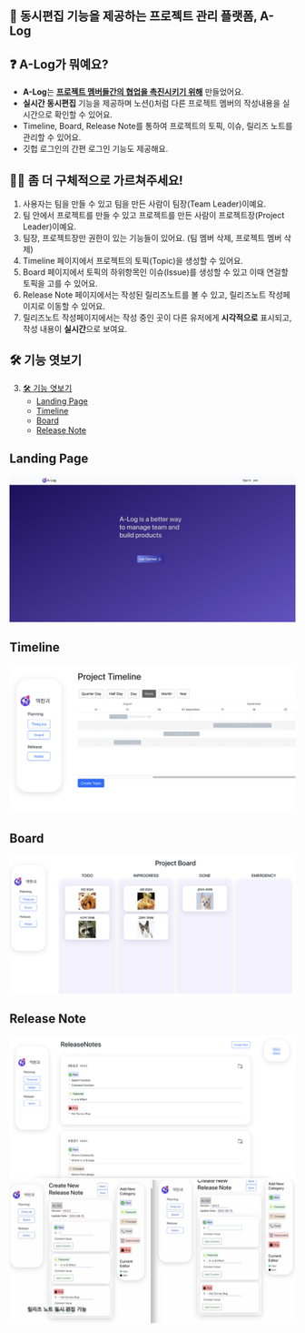 ## 🙌 동시편집 기능을 제공하는 프로젝트 관리 플랫폼, A-Log

## ❓ A-Log가 뭐예요?

- **A-Log**는 **<u>프로젝트 멤버들간의 협업을 촉진시키기 위해</u>** 만들었어요.
- **실시간 동시편집** 기능을 제공하며 노션()처럼 다른 프로젝트 멤버의 작성내용을 실시간으로 확인할 수 있어요.
- Timeline, Board, Release Note를 통하여 프로젝트의 토픽, 이슈, 릴리즈 노트를 관리할 수 있어요.
- 깃헙 로그인의 간편 로그인 기능도 제공해요.

## 🙋‍♀️ 좀 더 구체적으로 가르쳐주세요!

1. 사용자는 팀을 만들 수 있고 팀을 만든 사람이 팀장(Team Leader)이예요.
2. 팀 안에서 프로젝트를 만들 수 있고 프로젝트를 만든 사람이 프로젝트장(Project Leader)이예요.
3. 팀장, 프로젝트장만 권한이 있는 기능들이 있어요. (팀 멤버 삭제, 프로젝트 멤버 삭제)
4. Timeline 페이지에서 프로젝트의 토픽(Topic)을 생성할 수 있어요.
5. Board 페이지에서 토픽의 하위항목인 이슈(Issue)를 생성할 수 있고 이때 연걸할 토픽을 고를 수 있어요.
6. Release Note 페이지에서는 작성된 릴리즈노트를 볼 수 있고, 릴리즈노트 작성페이지로 이동할 수 있어요.
7. 릴리즈노트 작성페이지에서는 작성 중인 곳이 다른 유저에게 **시각적으로** 표시되고, 작성 내용이 **실시간**으로 보여요.

## 🛠 기능 엿보기

3. [🛠 기능 엿보기](#-기능-엿보기)
   - [Landing Page](#landing-page)
   - [Timeline](#timeline)
   - [Board](#board)
   - [Release Note](#release-note)

## Landing Page

<img src="src/assets/readmeImages/landingpage-1.png">
<br>

## Timeline

<img src="src/assets/readmeImages/timeline-1.png">
<br>

## Board

<img src="src/assets/readmeImages/board-1.png">
<br>   
   
## Release Note
<img src="src/assets/readmeImages/releasenote-1.png">
<img src="src/assets/readmeImages/releasenote-2.png">
<br>
